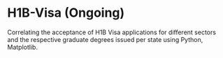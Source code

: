 # H1B-Visa (Ongoing)

Correlating the acceptance of H1B Visa applications for different sectors and the respective graduate degrees issued per state using Python, Matplotlib.
